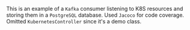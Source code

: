 This is an example of a `Kafka` consumer listening to K8S resources and storing them in a `PostgreSQL` database.
Used `Jacoco` for code coverage. Omitted `KubernetesController` since it's a demo class.
